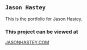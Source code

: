## `Jason Hastey`

This is the portfolio for Jason Hastey.

### This project can be viewed at

[JASONHASTEY.COM](JASONHASTEY.COM)
